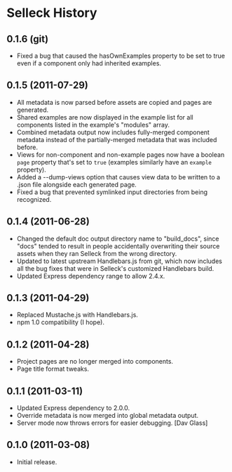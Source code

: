 Selleck History
===============

0.1.6 (git)
-----------

* Fixed a bug that caused the hasOwnExamples property to be set to true even if
  a component only had inherited examples.


0.1.5 (2011-07-29)
------------------

* All metadata is now parsed before assets are copied and pages are generated.
* Shared examples are now displayed in the example list for all components
  listed in the example's "modules" array.
* Combined metadata output now includes fully-merged component metadata instead
  of the partially-merged metadata that was included before.
* Views for non-component and non-example pages now have a boolean `page`
  property that's set to `true` (examples similarly have an `example` property).
* Added a --dump-views option that causes view data to be written to a .json
  file alongside each generated page.
* Fixed a bug that prevented symlinked input directories from being recognized.


0.1.4 (2011-06-28)
------------------

* Changed the default doc output directory name to "build_docs", since "docs"
  tended to result in people accidentally overwriting their source assets when
  they ran Selleck from the wrong directory.
* Updated to latest upstream Handlebars.js from git, which now includes all
  the bug fixes that were in Selleck's customized Handlebars build.
* Updated Express dependency range to allow 2.4.x.


0.1.3 (2011-04-29)
------------------

* Replaced Mustache.js with Handlebars.js.
* npm 1.0 compatibility (I hope).


0.1.2 (2011-04-28)
------------------

* Project pages are no longer merged into components.
* Page title format tweaks.


0.1.1 (2011-03-11)
------------------

* Updated Express dependency to 2.0.0.
* Override metadata is now merged into global metadata output.
* Server mode now throws errors for easier debugging. [Dav Glass]


0.1.0 (2011-03-08)
------------------

* Initial release.
